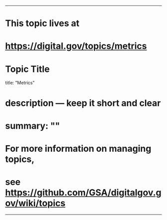 
---
# This topic lives at
# https://digital.gov/topics/metrics

# Topic Title
title: "Metrics"

# description — keep it short and clear
# summary: ""


# For more information on managing topics,
# see https://github.com/GSA/digitalgov.gov/wiki/topics
---